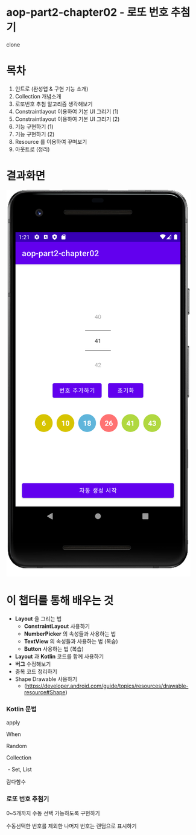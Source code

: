 # aop-part2-chapter02 - 로또 번호 추첨기
clone


# 목차

1. 인트로 (완성앱 & 구현 기능 소개)
2. Collection 개념소개
3. 로또번호 추첨 알고리즘 생각해보기
4. Constraintlayout 이용하여 기본 UI 그리기 (1)
5. Constraintlayout 이용하여 기본 UI 그리기 (2)
6. 기능 구현하기 (1)
7. 기능 구현하기 (2)
8. Resource 를 이용하여 꾸며보기
9. 아웃트로 (정리)



# 결과화면



![1](./screenshot/1.png)





# 이 챕터를 통해 배우는 것

- **Layout** 을 그리는 법
  - **ConstraintLayout** 사용하기
  - **NumberPicker** 의 속성들과 사용하는 법
  - **TextView** 의 속성들과 사용하는 법 (복습)
  - **Button** 사용하는 법 (복습)
- **Layout** 과 **Kotlin** 코드를 함께 사용하기
- **버그** 수정해보기
- 중복 코드 정리하기
- Shape Drawable 사용하기 
  - (https://developer.android.com/guide/topics/resources/drawable-resource#Shape)



### Kotlin 문법

apply

When

Random

Collection

​	- Set, List

람다함수



### 로또 번호 추첨기

0~5개까지 수동 선택 가능하도록 구현하기

수동선택한 번호를 제외한 나머지 번호는 랜덤으로 표시하기




